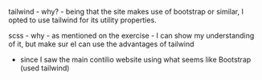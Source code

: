 tailwind - why? - being that the site makes use of bootstrap or similar, I opted to use tailwind for its utility properties.

scss - why - as mentioned on the exercise - I can show my understanding of it, but make sur eI can use the advantages of tailwind

- since I saw the main contilio website using what seems like Bootstrap (used tailwind)
